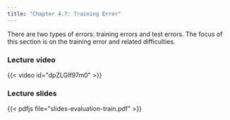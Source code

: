 ```yaml
---
title: "Chapter 4.7: Training Error"
---
```

There are two types of errors: training errors and test errors. The focus of this section is on the training error and related difficulties.

<!--more-->

### Lecture video

{{< video id="dpZLGIf97m0" >}}

### Lecture slides

{{< pdfjs file="slides-evaluation-train.pdf" >}}
